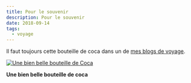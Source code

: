 ```yaml
---
title: Pour le souvenir
description: Pour le souvenir
date: 2018-09-14
tags:
  - voyage
---
```


Il faut toujours cette bouteille de coca dans un de [mes blogs de voyage](http://liban.rouquin.me/).

 [![Une bien belle bouteille de Coca](img/e0a5751a-309c-43fc-89da-d6187a1387b2.jpg?1680421667)](img/e0a5751a-309c-43fc-89da-d6187a1387b2.jpg)

**Une bien belle bouteille de coca**